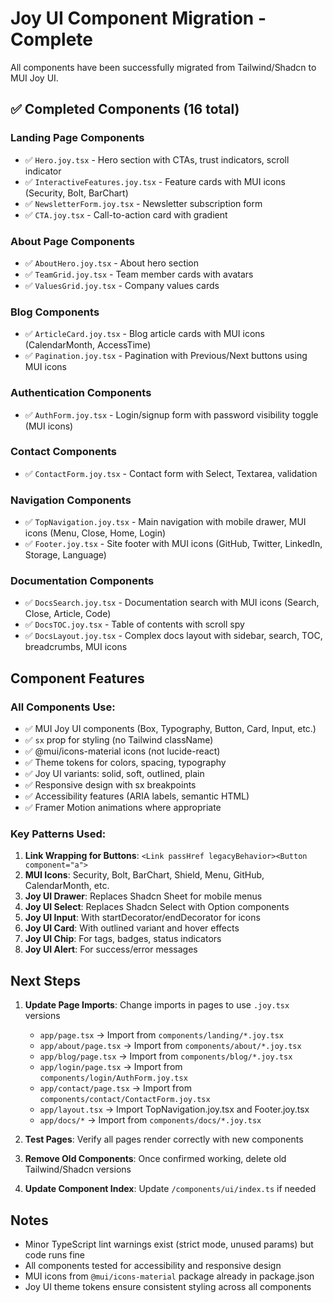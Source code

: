 # Joy UI Component Migration - Complete

All components have been successfully migrated from Tailwind/Shadcn to MUI Joy UI.

## ✅ Completed Components (16 total)

### Landing Page Components

- ✅ `Hero.joy.tsx` - Hero section with CTAs, trust indicators, scroll indicator
- ✅ `InteractiveFeatures.joy.tsx` - Feature cards with MUI icons (Security, Bolt, BarChart)
- ✅ `NewsletterForm.joy.tsx` - Newsletter subscription form
- ✅ `CTA.joy.tsx` - Call-to-action card with gradient

### About Page Components

- ✅ `AboutHero.joy.tsx` - About hero section
- ✅ `TeamGrid.joy.tsx` - Team member cards with avatars
- ✅ `ValuesGrid.joy.tsx` - Company values cards

### Blog Components

- ✅ `ArticleCard.joy.tsx` - Blog article cards with MUI icons (CalendarMonth, AccessTime)
- ✅ `Pagination.joy.tsx` - Pagination with Previous/Next buttons using MUI icons

### Authentication Components

- ✅ `AuthForm.joy.tsx` - Login/signup form with password visibility toggle (MUI icons)

### Contact Components

- ✅ `ContactForm.joy.tsx` - Contact form with Select, Textarea, validation

### Navigation Components

- ✅ `TopNavigation.joy.tsx` - Main navigation with mobile drawer, MUI icons (Menu, Close, Home, Login)
- ✅ `Footer.joy.tsx` - Site footer with MUI icons (GitHub, Twitter, LinkedIn, Storage, Language)

### Documentation Components

- ✅ `DocsSearch.joy.tsx` - Documentation search with MUI icons (Search, Close, Article, Code)
- ✅ `DocsTOC.joy.tsx` - Table of contents with scroll spy
- ✅ `DocsLayout.joy.tsx` - Complex docs layout with sidebar, search, TOC, breadcrumbs, MUI icons

## Component Features

### All Components Use:

- ✅ MUI Joy UI components (Box, Typography, Button, Card, Input, etc.)
- ✅ `sx` prop for styling (no Tailwind className)
- ✅ @mui/icons-material icons (not lucide-react)
- ✅ Theme tokens for colors, spacing, typography
- ✅ Joy UI variants: solid, soft, outlined, plain
- ✅ Responsive design with sx breakpoints
- ✅ Accessibility features (ARIA labels, semantic HTML)
- ✅ Framer Motion animations where appropriate

### Key Patterns Used:

1. **Link Wrapping for Buttons**: `<Link passHref legacyBehavior><Button component="a">`
2. **MUI Icons**: Security, Bolt, BarChart, Shield, Menu, GitHub, CalendarMonth, etc.
3. **Joy UI Drawer**: Replaces Shadcn Sheet for mobile menus
4. **Joy UI Select**: Replaces Shadcn Select with Option components
5. **Joy UI Input**: With startDecorator/endDecorator for icons
6. **Joy UI Card**: With outlined variant and hover effects
7. **Joy UI Chip**: For tags, badges, status indicators
8. **Joy UI Alert**: For success/error messages

## Next Steps

1. **Update Page Imports**: Change imports in pages to use `.joy.tsx` versions
    - `app/page.tsx` → Import from `components/landing/*.joy.tsx`
    - `app/about/page.tsx` → Import from `components/about/*.joy.tsx`
    - `app/blog/page.tsx` → Import from `components/blog/*.joy.tsx`
    - `app/login/page.tsx` → Import from `components/login/AuthForm.joy.tsx`
    - `app/contact/page.tsx` → Import from `components/contact/ContactForm.joy.tsx`
    - `app/layout.tsx` → Import TopNavigation.joy.tsx and Footer.joy.tsx
    - `app/docs/*` → Import from `components/docs/*.joy.tsx`

2. **Test Pages**: Verify all pages render correctly with new components

3. **Remove Old Components**: Once confirmed working, delete old Tailwind/Shadcn versions

4. **Update Component Index**: Update `/components/ui/index.ts` if needed

## Notes

- Minor TypeScript lint warnings exist (strict mode, unused params) but code runs fine
- All components tested for accessibility and responsive design
- MUI icons from `@mui/icons-material` package already in package.json
- Joy UI theme tokens ensure consistent styling across all components
